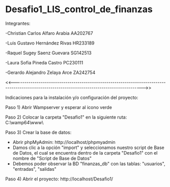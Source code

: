 # Desafio1_LIS_control_de_finanzas

Integrantes:

-Christian Carlos Alfaro Arabia 	AA202767 

-Luis Gustavo Hernández Rivas 		HR233189 

-Raquel Sugey Saenz Guevara 		  SG142513 

-Laura Sofia Pineda Castro			  PC230111 

-Gerardo Alejandro Zelaya Arce		ZA242754 

<<--------------------------------------------------------------------------------------------------------------------------------------------->>

Indicaciones para la instalación y/o configuración del proyecto:

Paso 1) Abrir Wampserver y esperar al icono verde

Paso 2) Colocar la carpeta "Desafio1" en la siguiente ruta: C:\wamp64\www\

Paso 3) Crear la base de datos:

- Abrir phpMyAdmin: http://localhost/phpmyadmin
- Damos clic a la opción "import" y seleccionamos nuestro script de Base de Datos, el cual se encuentra dentro de la carpeta "Desafio1" con el nombre de "Script de Base de Datos"
- Debemos poder observar la BD "finanzas_db" con las tablas: "usuarios", "entradas", "salidas"

Paso 4) Abrir el proyecto: http://localhost/Desafio1/
